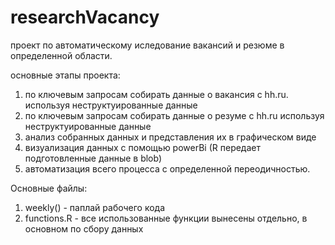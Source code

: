 # researchVacancy
проект по автоматическому иследование вакансий и резюме в определенной области.

основные этапы проекта:
1. по ключевым запросам собирать данные о вакансия с hh.ru. используя неструктуированные данные
2. по ключевым запросам собирать данные о резуме с hh.ru используя неструктуированные данные
3. анализ собранных данных и представления их в графическом виде
4. визуализация данных с помощью powerBi (R передает подготовленные данные в blob)
5. автоматизация всего процесса с определенной переодичностью.

Основные файлы:
1. weekly() - паплай рабочего кода
2. functions.R - все использованные функции вынесены отдельно, в основном по сбору данных
